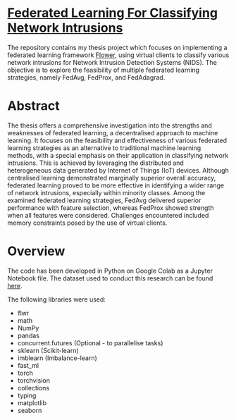 ﻿# [Federated Learning For Classifying Network Intrusions](https://github.com/athapa11/federated-nids-2022/blob/main/B922168_22COD290_2.pdf)
The repository contains my thesis project which focuses on implementing a federated learning framework [Flower](https://flower.dev/), using virtual clients to classify various network intrusions for Network Intrusion Detection Systems (NIDS). The objective is to explore the feasibility of multiple federated learning strategies, namely FedAvg, FedProx, and FedAdagrad.

# Abstract
The thesis offers a comprehensive investigation into the strengths and weaknesses of federated learning, a decentralised approach to machine learning. It focuses on the feasibility and effectiveness of various federated learning
strategies as an alternative to traditional machine learning methods, with a special emphasis on their application in classifying network intrusions. This is achieved by leveraging the distributed and heterogeneous data generated
by Internet of Things (IoT) devices. Although centralised learning demonstrated marginally superior overall accuracy, federated learning proved to be more effective in identifying a wider range of network intrusions, especially
within minority classes. Among the examined federated learning strategies, FedAvg delivered superior performance with feature selection, whereas FedProx showed strength when all features were considered. Challenges encountered included memory constraints posed by the use of virtual clients.

# Overview
The code has been developed in Python on Google Colab as a Jupyter Notebook file. The dataset used to conduct this research can be found [here](https://www.kaggle.com/datasets/ymirsky/network-attack-dataset-kitsune).

The following libraries were used:
 * flwr
 * math
 * NumPy
 * pandas
 * concurrent.futures (Optional - to parallelise tasks)
 * sklearn (Scikit-learn)
 * imblearn (Imbalance-learn)
 * fast_ml
 * torch
 * torchvision
 * collections
 * typing
 * matplotlib
 * seaborn

